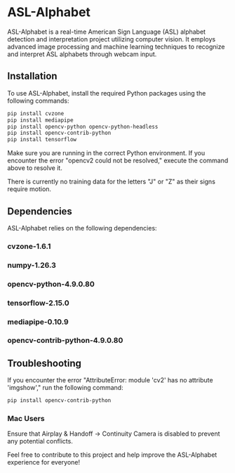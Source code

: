 # ASL-Alphabet

ASL-Alphabet is a real-time American Sign Language (ASL) alphabet detection and interpretation project utilizing computer vision. It employs advanced image processing and machine learning techniques to recognize and interpret ASL alphabets through webcam input.

## Installation

To use ASL-Alphabet, install the required Python packages using the following commands:

```bash
pip install cvzone
pip install mediapipe
pip install opencv-python opencv-python-headless
pip install opencv-contrib-python
pip install tensorflow 
```

Make sure you are running in the correct Python environment. If you encounter the error "opencv2 could not be resolved," execute the command above to resolve it.

There is currently no training data for the letters "J" or "Z" as their signs require motion. 

## Dependencies

ASL-Alphabet relies on the following dependencies:

### cvzone-1.6.1
### numpy-1.26.3
### opencv-python-4.9.0.80
### tensorflow-2.15.0
### mediapipe-0.10.9
### opencv-contrib-python-4.9.0.80

## Troubleshooting

If you encounter the error "AttributeError: module 'cv2' has no attribute 'imgshow'," run the following command:

```bash
pip install opencv-contrib-python
```

### Mac Users

Ensure that Airplay & Handoff -> Continuity Camera is disabled to prevent any potential conflicts.

Feel free to contribute to this project and help improve the ASL-Alphabet experience for everyone!
